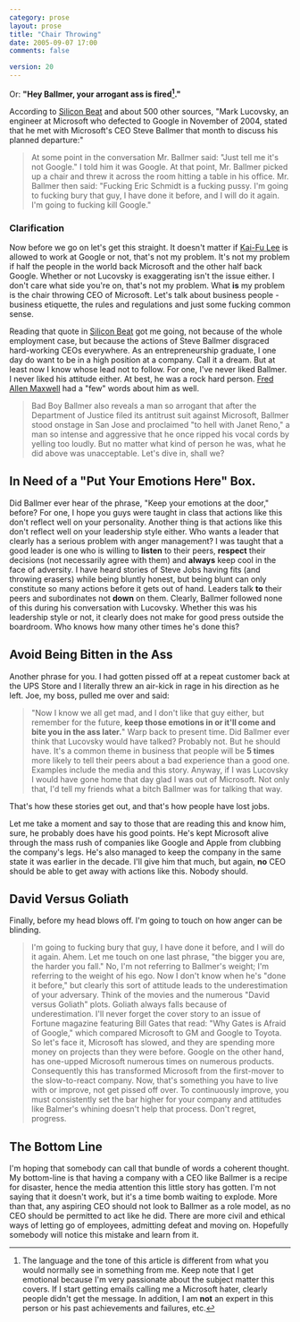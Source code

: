 ```yaml
---
category: prose
layout: prose
title: "Chair Throwing"
date: 2005-09-07 17:00
comments: false

version: 20
---
```


Or: **"Hey Ballmer, your arrogant ass is fired[^1]."**

According to [Silicon Beat][1] and about 500 other sources, "Mark Lucovsky, an engineer at Microsoft who defected to Google in November of 2004, stated that he met with Microsoft's CEO Steve Ballmer that month to discuss his planned departure:"

> At some point in the conversation Mr. Ballmer said: "Just tell me it's not Google." I told him it was Google. At that point, Mr. Ballmer picked up a chair and threw it across the room hitting a table in his office. Mr. Ballmer then said: "Fucking Eric Schmidt is a fucking pussy. I'm going to fucking bury that guy, I have done it before, and I will do it again. I'm going to fucking kill Google."
### Clarification

Now before we go on let's get this straight. It doesn't matter if [Kai-Fu Lee][2] is allowed to work at Google or not, that's not my problem. It's not my problem if half the people in the world back Microsoft and the other half back Google. Whether or not Lucovsky is exaggerating isn't the issue either. I don't care what side you're on, that's not my problem. What **is** my problem is the chair throwing CEO of Microsoft. Let's talk about business people - business etiquette, the rules and regulations and just some fucking common sense.

Reading that quote in [Silicon Beat][3] got me going, not because of the whole employment case, but because the actions of Steve Ballmer disgraced hard-working CEOs everywhere. As an entrepreneurship graduate, I one day do want to be in a high position at a company. Call it a dream. But at least now I know whose lead not to follow. For one, I've never liked Ballmer. I never liked his attitude either. At best, he was a rock hard person. [Fred Allen Maxwell][4] had a "few" words about him as well.

> Bad Boy Ballmer also reveals a man so arrogant that after the Department of Justice filed its antitrust suit against Microsoft, Ballmer stood onstage in San Jose and proclaimed "to hell with Janet Reno," a man so intense and aggressive that he once ripped his vocal cords by yelling too loudly.
But no matter what kind of person he was, what he did above was unacceptable. Let's dive in, shall we?

## In Need of a "Put Your Emotions Here" Box.

Did Ballmer ever hear of the phrase, "Keep your emotions at the door," before? For one, I hope you guys were taught in class that actions like this don't reflect well on your personality. Another thing is that actions like this don't reflect well on your leadership style either. Who wants a leader that clearly has a serious problem with anger management? I was taught that a good leader is one who is willing to **listen** to their peers, **respect** their decisions (not necessarily agree with them) and **always** keep cool in the face of adversity. I have heard stories of Steve Jobs having fits (and throwing erasers) while being bluntly honest, but being blunt can only constitute so many actions before it gets out of hand. Leaders talk **to** their peers and subordinates not **down** on them. Clearly, Ballmer followed none of this during his conversation with Lucovsky. Whether this was his leadership style or not, it clearly does not make for good press outside the boardroom. Who knows how many other times he's done this?

## Avoid Being Bitten in the Ass

Another phrase for you. I had gotten pissed off at a repeat customer back at the UPS Store and I literally threw an air-kick in rage in his direction as he left. Joe, my boss, pulled me over and said:

> "Now I know we all get mad, and I don't like that guy either, but remember for the future, **keep those emotions in or it'll come and bite you in the ass later.**"
Warp back to present time. Did Ballmer ever think that Lucovsky would have talked? Probably not. But he should have. It's a common theme in business that people will be **5 times** more likely to tell their peers about a bad experience than a good one. Examples include the media and this story. Anyway, if I was Lucovsky I would have gone home that day glad I was out of Microsoft. Not only that, I'd tell my friends what a bitch Ballmer was for talking that way.

That's how these stories get out, and that's how people have lost jobs.

Let me take a moment and say to those that are reading this and know him, sure, he probably does have his good points. He's kept Microsoft alive through the mass rush of companies like Google and Apple from clubbing the company's legs. He's also managed to keep the company in the same state it was earlier in the decade. I'll give him that much, but again, **no** CEO should be able to get away with actions like this. Nobody should.

## David Versus Goliath

Finally, before my head blows off. I'm going to touch on how anger can be blinding.

> I'm going to fucking bury that guy, I have done it before, and I will do it again.
Ahem. Let me touch on one last phrase, "the bigger you are, the harder you fall." No, I'm not referring to Ballmer's weight; I'm referring to the weight of his ego. Now I don't know when he's "done it before," but clearly this sort of attitude leads to the underestimation of your adversary. Think of the movies and the numerous "David versus Goliath" plots. Goliath always falls because of underestimation. I'll never forget the cover story to an issue of Fortune magazine featuring Bill Gates that read: "Why Gates is Afraid of Google," which compared Microsoft to GM and Google to Toyota. So let's face it, Microsoft has slowed, and they are spending more money on projects than they were before. Google on the other hand, has one-upped Microsoft numerous times on numerous products. Consequently this has transformed Microsoft from the first-mover to the slow-to-react company. Now, that's something you have to live with or improve, not get pissed off over. To continuously improve, you must consistently set the bar higher for your company and attitudes like Balmer's whining doesn't help that process. Don't regret, progress.

## The Bottom Line

I'm hoping that somebody can call that bundle of words a coherent thought. My bottom-line is that having a company with a CEO like Ballmer is a recipe for disaster, hence the media attention this little story has gotten. I'm not saying that it doesn't work, but it's a time bomb waiting to explode. More than that, any aspiring CEO should not look to Ballmer as a role model, as no CEO should be permitted to act like he did. There are more civil and ethical ways of letting go of employees, admitting defeat and moving on. Hopefully somebody will notice this mistake and learn from it.

[^1]: The language and the tone of this article is different from what you would normally see in something from me. Keep note that I get emotional because I'm very passionate about the subject matter this covers. If I start getting emails calling me a Microsoft hater, clearly people didn't get the message. In addition, I am **not** an expert in this person or his past achievements and failures, etc.

[1]: http://www.siliconbeat.com/entries/2005/09/07/im_going_to_fing_kill_google_and_more.html
[2]: http://www.computerworld.com/governmenttopics/government/legalissues/story/0,10801,104447,00.html
[3]: http://www.siliconbeat.com
[4]: http://www.amazon.com/exec/obidos/tg/detail/-/0060935413/ref=dp_return_1/102-0383078-8884916
